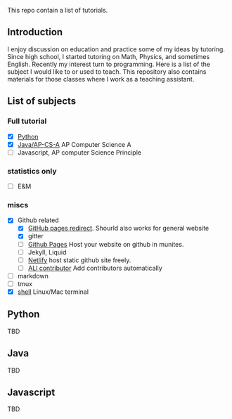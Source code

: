 This repo contain a list of tutorials.

## Introduction

I enjoy discussion on education and practice some of my ideas by tutoring. Since high school, I started tutoring on Math, Physics, and sometimes English. Recently my interest turn to programming. Here is a list of the subject I would like to or used to teach. This repository also contains materials for those classes where I work as a teaching assistant.

## List of subjects
### Full tutorial
- [x] [Python](https://github.com/WeileiZeng/tutorial/tree/master/python)
- [x] [Java/AP-CS-A](https://github.com/WeileiZeng/tutorial/tree/master/AP-CS-Java)  AP Computer Science A
- [ ] Javascript,  AP computer Science Principle
### statistics only
- [ ] E&M


### miscs
- [x] Github related
  - [x] [GitHub pages redirect](https://github.com/WeileiZeng/tutorial/tree/master/github-page-redirect). Shourld also works for general website
  - [x] gitter
  - [ ] [Github Pages](https://github.com/WeileiZeng/tutorial/blob/master/github/github-pages.md) Host your website on github in munites.
  - [ ] Jekyll, Liquid
  - [ ] [Netlify]() host static github site freely.
  - [ ] [ALl contributor](https://github.com/WeileiZeng/tutorial/blob/master/contributor.md) Add contributors automatically
- [ ] markdown
- [ ] tmux
- [x] [shell](https://github.com/WeileiZeng/tutorial/blob/master/shell.md) Linux/Mac terminal

## Python
TBD


## Java
TBD

## Javascript
TBD



